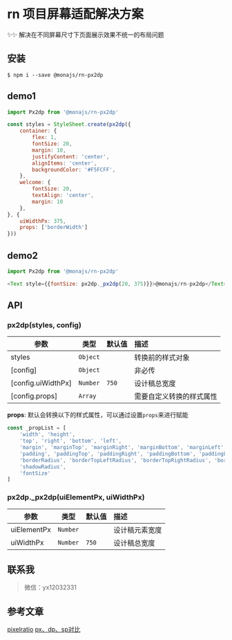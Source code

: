 # rn 项目屏幕适配解决方案

✨✨ 解决在不同屏幕尺寸下页面展示效果不统一的布局问题

## 安装
```
$ npm i --save @monajs/rn-px2dp
```

## demo1

```js
import Px2dp from '@monajs/rn-px2dp'

const styles = StyleSheet.create(px2dp({
	container: {
        flex: 1,
        fontSize: 20,
        margin: 10,
        justifyContent: 'center',
        alignItems: 'center',
        backgroundColor: '#F5FCFF',
    },
	welcome: {
		fontSize: 20,
		textAlign: 'center',
		margin: 10
	},
}, {
	uiWidthPx: 375,
	props: ['borderWidth']
}))
```

## demo2

```js
import Px2dp from '@monajs/rn-px2dp'

<Text style={{fontSize: px2dp._px2dp(20, 375)}}>@monajs/rn-px2dp</Text>
```

## API
### px2dp(styles, config)

| 参数 | 类型 | 默认值 | 描述 |
| --- | --- | --- | :-- |
| styles | `Object` | | 转换前的样式对象 |
| [config] | `Object` | | 非必传 |
| [config.uiWidthPx] | `Number` | `750` | 设计稿总宽度 |
| [config.props] | `Array` | | 需要自定义转换的样式属性 |

**props**: 默认会转换以下的样式属性，可以通过设置`props`来进行赋能
```js
const _propList = [
	'width', 'height',
	'top', 'right', 'bottom', 'left',
	'margin', 'marginTop', 'marginRight', 'marginBottom', 'marginLeft',
	'padding', 'paddingTop', 'paddingRight', 'paddingBottom', 'paddingLeft',
	'borderRadius', 'borderTopLeftRadius', 'borderTopRightRadius', 'borderBottomLeftRadius', 'borderBottomRightRadius',
	'shadowRadius',
	'fontSize'
]
```

### px2dp._px2dp(uiElementPx, uiWidthPx)

| 参数 | 类型 | 默认值 | 描述 |
| --- | --- | --- | :-- |
| uiElementPx | `Number` | | 设计稿元素宽度 |
| uiWidthPx | `Number` | `750` | 设计稿总宽度 |

## 联系我
> 微信：yx12032331


## 参考文章
[pixelratio](https://github.com/facebook/react-native-website/blob/master/website/versioned_docs/version-0.19/pixelratio.md)
[px、dp、sp对比](https://stackoverflow.com/questions/2025282/what-is-the-difference-between-px-dip-dp-and-sp/2025541#2025541)

